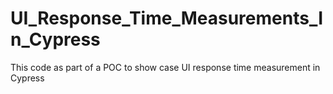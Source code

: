 # UI_Response_Time_Measurements_In_Cypress
This code as part of a POC to show case UI response time measurement in Cypress
